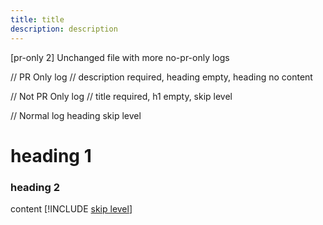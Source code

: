 ```yaml
---
title: title
description: description
---
```

[pr-only 2] Unchanged file with more no-pr-only logs

// PR Only log
// description required, heading empty, heading no content

// Not PR Only log
// title required, h1 empty, skip level

// Normal log heading skip level
# heading 1
### heading 2
content
[!INCLUDE [skip level](./includes/skip-level.md)]

